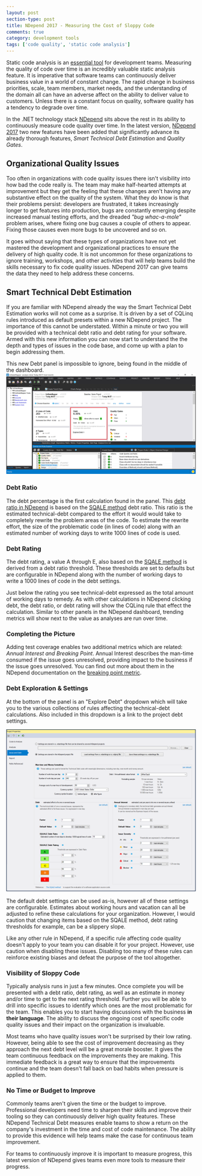 ```yaml
---
layout: post
section-type: post
title: NDepend 2017 - Measuring the Cost of Sloppy Code
comments: true
category: development tools
tags: ['code quality', 'static code analysis']
---
```


Static code analysis is an [essential tool](/2015/08/30/the-importance-of-static-code-analysis.html) for development teams. Measuring the quality of code over time is an incredibly valuable static analysis feature. It is imperative that software teams can continuously deliver business value in a world of constant change. The rapid change in business priorities, scale, team members, market needs, and the understanding of the domain all can have an adverse affect on the ability to deliver value to customers. Unless there is a constant focus on quality, software quality has a tendency to degrade over time. 

In the .NET technology stack [NDepend](http:/www.ndepend.com) sits above the rest in its ability to continuously measure code quality over time. In the latest version, [NDepend 2017](http://www.ndepend.com/ndepend-v2017) two new features have been added that significantly advance its already thorough features, _Smart Technical Debt Estimation_ and _Quality Gates_.

## Organizational Quality Issues

Too often in organizations with code quality issues there isn't visibility into how bad the code really is. The team may make half-hearted attempts at improvement but they get the feeling that these changes aren't having any substantive effect on the quality of the system. What they do know is that their problems persist: developers are frustrated, it takes increasingly longer to get features into production, bugs are constantly emerging despite increased manual testing efforts, and the dreaded _"bug whac-a-mole"_ problem arises, where fixing one bug causes a couple of others to appear. Fixing those causes even more bugs to be uncovered and so on. 

It goes without saying that these types of organizations have not yet mastered the development and organizational practices to ensure the delivery of high quality code. It is not uncommon for these organizations to ignore training, workshops, and other activities that will help teams build the skills necessary to fix code quality issues. NDepend 2017 can give teams the data they need to help address these concerns. 

## Smart Technical Debt Estimation

If you are familiar with NDepend already the way the Smart Technical Debt Estimation works will not come as a surprise. It is driven by a set of CQLinq rules introduced as default presets within a new NDepend project. The importance of this cannot be understated. Within a minute or two you will be provided with a technical debt ratio and debt rating for your software. Armed with this new information you can now start to understand the the depth and types of issues in the code base, and come up with a plan to begin addressing them.  

This new Debt panel is impossible to ignore, being found in the middle of the dashboard.
<img class="img-responsive" src="/img/ndepend2017-debt-dashboard.png" alt="NDepend 2017 Debt panel" />

### Debt Ratio

The debt percentage is the first calculation found in the panel. This [debt ratio in NDepend](http://www.ndepend.com/docs/technical-debt#DebtRating) is based on the [SQALE method](http://www.sqale.org/) debt ratio. This ratio is the estimated technical-debt compared to the effort it would would take to completely rewrite the problem areas of the code. To estimate the rewrite effort, the size of the problematic code (in lines of code) along with an estimated number of working days to write 1000 lines of code is used. 

### Debt Rating

The debt rating, a value A through E, also based on the [SQALE method](http://www.sqale.org) is derived from a debt ratio threshold. These thresholds are set to defaults but are configurable in NDepend along with the number of working days to write a 1000 lines of code in the debt settings.

Just below the rating you see technical-debt expressed as the total amount of working days to remedy. As with other calculations in NDepend clicking debt, the debt ratio, or debt rating will show the CQLinq rule that effect the calculation. Similar to other panels in the NDepend dashboard, trending metrics will show next to the value as analyses are run over time.  

### Completing the Picture 

Adding test coverage enables two additional metrics which are related: _Annual Interest and Breaking Point_. Annual Interest describes the man-time consumed if the issue goes unresolved, providing impact to the business if the issue goes unresolved. You can find out more about them in the NDepend documentation on the [breaking point metric](http://www.ndepend.com/docs/technical-debt#BreakingPoint). 

### Debt Exploration & Settings

At the bottom of the panel is an "Explore Debt" dropdown which will take you to the various collections of rules affecting the technical-debt calculations. Also included in this dropdown is a link to the project debt settings.

<img class="img-responsive" src="/img/debt-settings.png" alt="NDepend 2017 Project Debt Settings"/>

The default debt settings can be used as-is, however all of these settings are configurable. Estimates about working hours and vacation can all be adjusted to refine these calculations for your organization. However, I would caution that changing items based on the SQALE method, debt rating thresholds for example, can be a slippery slope.

Like any other rule in NDepend, if a specific rule affecting code quality doesn't apply to your team you can disable it for your project. However, use caution when disabling these issues. Disabling too many of these rules can reinforce existing biases and defeat the purpose of the tool altogether. 

### Visibility of Sloppy Code

Typically analysis runs in just a few minutes. Once complete you will be presented with a debt ratio, debt rating, as well as an estimate in money and/or time to get to the next rating threshold. Further you will be able to drill into specific issues to identify which ones are the most problematic for the team. This enables you to start having discussions with the business **in their language**. The ability to discuss the ongoing cost of specific code quality issues and their impact on the organization is invaluable.

Most teams who have quality issues won't be surprised by their low rating. However, being able to see the cost of improvement decreasing as they approach the next debt level will be a great morale booster. It gives the team continuous feedback on the improvements they are making. This immediate feedback is a great way to ensure that the improvements continue and the team doesn't fall back on bad habits when pressure is applied to them.

### No Time or Budget to Improve

Commonly teams aren't given the time or the budget to improve. Professional developers need time to sharpen their skills and improve their tooling so they can continuously deliver high quality features. These NDepend Technical Debt measures enable teams to show a return on the company's investment in the time and cost of code maintenance. The ability to provide this evidence will help teams make the case for continuous team improvement.

For teams to continuously improve it is important to measure progress, this latest version of NDepend gives teams even more tools to measure their progress.
